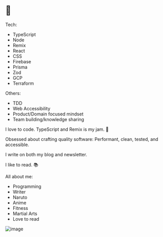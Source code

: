 # 👋

Tech:

- TypeScript
- Node
- Remix
- React
- CSS
- Firebase
- Prisma
- Zod
- GCP
- Terraform

Others:

- TDD
- Web Accessibility
- Product/Domain focused mindset
- Team building/knowledge sharing

I love to code. TypeScript and Remix is my jam. 🤘

Obsessed about crafting quality software: Performant, clean, tested, and accessible.

I write on both my blog and newsletter.

I like to read. 📚

All about me:

- Programming
- Writer
- Naruto
- Anime
- Fitness
- Martial Arts
- Love to read

![image](https://github.com/narutosstudent/narutosstudent/assets/49603590/ba1f5733-daeb-4ac5-9b08-66fe23bcdede)

